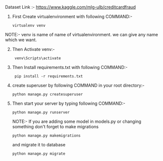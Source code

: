 Dataset Link :- https://www.kaggle.com/mlg-ulb/creditcardfraud

1)  First  Create virtualenvironment with following COMMAND:-

        virtualenv venv

 NOTE:- venv is name of name of virtualenvironment. we can give any name which we want.

2) Then Activate venv:-

        venv\Scripts\activate

3) Then Install requirements.txt with following COMMAND:-

        pip install -r requirements.txt


4)  create superuser by following COMMAND in your root directory:-

        python manage.py createsuperuser

5)  Then start your server by typing following COMMAND:-

        python manage.py runserver







    NOTE:- If you are adding some model in models.py or changing something don't forget to make migrations 

        python manage.py makemigrations

    and migrate it to database

        python manage.py migrate


